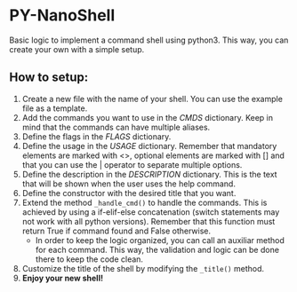 # PY-NanoShell
Basic logic to implement a command shell using python3. This way, you can create your own with a simple setup.

## How to setup:
1. Create a new file with the name of your shell. You can use the example file as a template.
2. Add the commands you want to use in the *CMDS* dictionary. Keep in mind that the commands can have multiple aliases.
3. Define the flags in the *FLAGS* dictionary.
4. Define the usage in the *USAGE* dictionary. Remember that mandatory elements are marked with <>, optional elements are marked with [] and that you can use the | operator to separate multiple options.
5. Define the description in the *DESCRIPTION* dictionary. This is the text that will be shown when the user uses the help command.
6. Define the constructor with the desired title that you want.
7. Extend the method ```_handle_cmd()``` to handle the commands. This is achieved by using a if-elif-else concatenation (switch statements may not work with all python versions). Remember that this function must return True if command found and False otherwise.
	- In order to keep the logic organized, you can call an auxiliar method for each command. This way, the validation and logic can be done there to keep the code clean.
8. Customize the title of the shell by modifying the ```_title()``` method.
9. **Enjoy your new shell!**
